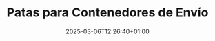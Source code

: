 ---
title: "Patas para Contenedores de Envío"
description: "Confoot - patas para contenedores de envío"
date: 2025-03-06T12:26:40+01:00
draft: false
---